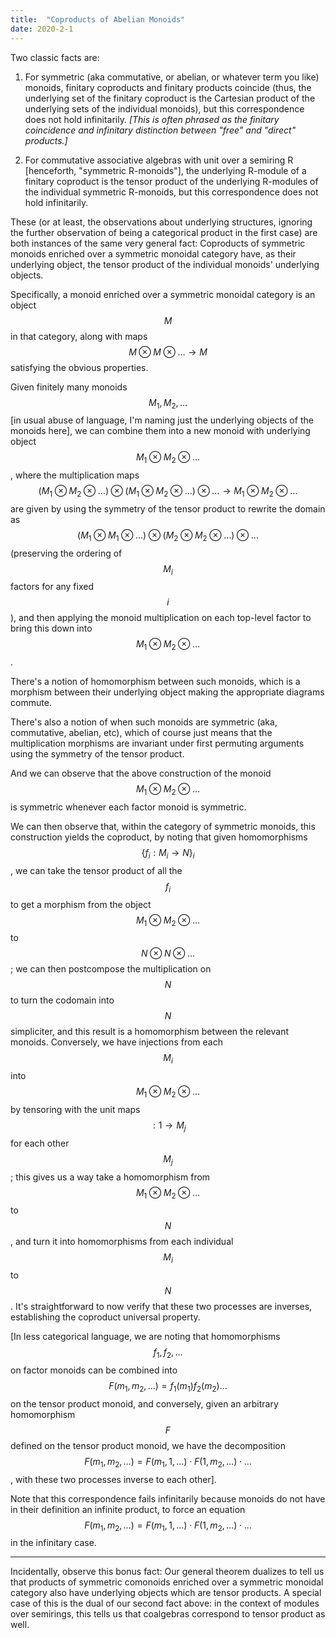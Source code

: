 ```yaml
---
title:  "Coproducts of Abelian Monoids"
date: 2020-2-1
---
```

Two classic facts are:

1. For symmetric (aka commutative, or abelian, or whatever term you like) monoids, finitary coproducts and finitary products coincide (thus, the underlying set of the finitary coproduct is the Cartesian product of the underlying sets of the individual monoids), but this correspondence does not hold infinitarily. *[This is often phrased as the finitary coincidence and infinitary distinction between "free" and "direct" products.]*

2. For commutative associative algebras with unit over a semiring R [henceforth, "symmetric R-monoids"], the underlying R-module of a finitary coproduct is the tensor product of the underlying R-modules of the individual symmetric R-monoids, but this correspondence does not hold infinitarily.

These (or at least, the observations about underlying structures, ignoring the further observation of being a categorical product in the first case) are both instances of the same very general fact: Coproducts of symmetric monoids enriched over a symmetric monoidal category have, as their underlying object, the tensor product of the individual monoids' underlying objects.

Specifically, a monoid enriched over a symmetric monoidal category is an object $$M$$ in that category, along with maps $$M \otimes M \otimes \ldots \to M$$ satisfying the obvious properties.

Given finitely many monoids $$M_1, M_2, \ldots$$ [in usual abuse of language, I'm naming just the underlying objects of the monoids here], we can combine them into a new monoid with underlying object $$M_1 \otimes M_2 \otimes \ldots$$, where the multiplication maps $$(M_1 \otimes M_2 \otimes \ldots) \otimes (M_1 \otimes M_2 \otimes \ldots ) \otimes \ldots \to M_1 \otimes M_2 \otimes \ldots$$ are given by using the symmetry of the tensor product to rewrite the domain as $$(M_1 \otimes M_1 \otimes \ldots) \otimes (M_2 \otimes M_2 \otimes \ldots) \otimes \ldots$$ (preserving the ordering of $$M_i$$ factors for any fixed $$i$$), and then applying the monoid multiplication on each top-level factor to bring this down into $$M_1 \otimes M_2 \otimes \ldots$$.

There's a notion of homomorphism between such monoids, which is a morphism between their underlying object making the appropriate diagrams commute.

There's also a notion of when such monoids are symmetric (aka, commutative, abelian, etc), which of course just means that the multiplication morphisms are invariant under first permuting arguments using the symmetry of the tensor product.

And we can observe that the above construction of the monoid $$M_1 \otimes M_2 \otimes \ldots$$ is symmetric whenever each factor monoid is symmetric.

We can then observe that, within the category of symmetric monoids, this construction yields the coproduct, by noting that given homomorphisms $$\{f_i : M_i \to N\}_i$$, we can take the tensor product of all the $$f_i$$ to get a morphism from the object $$M_1 \otimes M_2 \otimes \ldots$$ to $$N \otimes N \otimes \ldots$$; we can then postcompose the multiplication on $$N$$ to turn the codomain into $$N$$ simpliciter, and this result is a homomorphism between the relevant monoids. Conversely, we have injections from each $$M_i$$ into $$M_1 \otimes M_2 \otimes \ldots$$ by tensoring with the unit maps $$: 1 \to M_j$$ for each other $$M_j$$; this gives us a way take a homomorphism from $$M_1 \otimes M_2 \otimes \ldots$$ to $$N$$, and turn it into homomorphisms from each individual $$M_i$$ to $$N$$. It's straightforward to now verify that these two processes are inverses, establishing the coproduct universal property.

[In less categorical language, we are noting that homomorphisms $$f_1, f_2, \ldots$$ on factor monoids can be combined into $$F(m_1, m_2, \ldots) = f_1(m_1) f_2(m_2) \ldots$$ on the tensor product monoid, and conversely, given an arbitrary homomorphism $$F$$ defined on the tensor product monoid, we have the decomposition $$F(m_1, m_2, \ldots) = F(m_1, 1, \ldots) \cdot F(1, m_2, \ldots) \cdot \ldots$$, with these two processes inverse to each other].

Note that this correspondence fails infinitarily because monoids do not have in their definition an infinite product, to force an equation $$F(m_1, m_2, \ldots) = F(m_1, 1, \ldots) \cdot F(1, m_2, \ldots) \cdot \ldots$$ in the infinitary case.

***

Incidentally, observe this bonus fact: Our general theorem dualizes to tell us that products of symmetric comonoids enriched over a symmetric monoidal category also have underlying objects which are tensor products. A special case of this is the dual of our second fact above: in the context of modules over semirings, this tells us that coalgebras correspond to tensor product as well.